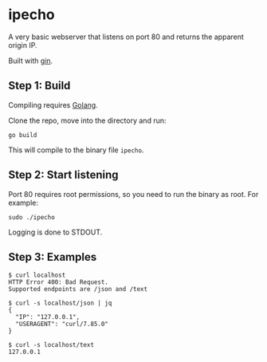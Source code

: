 # ipecho

A very basic webserver that listens on port 80 and returns the apparent origin IP.

Built with [gin](https://github.com/gin-gonic/gin).

## Step 1: Build

Compiling requires [Golang](https://go.dev/doc/install).

Clone the repo, move into the directory and run:

```
go build
```

This will compile to the binary file `ipecho`.

## Step 2: Start listening

Port 80 requires root permissions, so you need to run the binary as root. For example:

```
sudo ./ipecho
```

Logging is done to STDOUT.

## Step 3: Examples

```
$ curl localhost
HTTP Error 400: Bad Request.
Supported endpoints are /json and /text
```

```
$ curl -s localhost/json | jq
{
  "IP": "127.0.0.1",
  "USERAGENT": "curl/7.85.0"
}
```

```
$ curl -s localhost/text
127.0.0.1
```